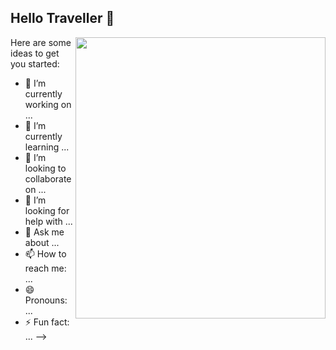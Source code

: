 ## Hello Traveller 👋



<img src="https://github.com/Pratham31/Pratham31/blob/master/final.gif" height="450" width="400" align="right"></img>
Here are some ideas to get you started:

- 🔭 I’m currently working on ...
- 🌱 I’m currently learning ...
- 👯 I’m looking to collaborate on ...
- 🤔 I’m looking for help with ...
- 💬 Ask me about ...
- 📫 How to reach me: ...
- 😄 Pronouns: ...
- ⚡ Fun fact: ...
-->
